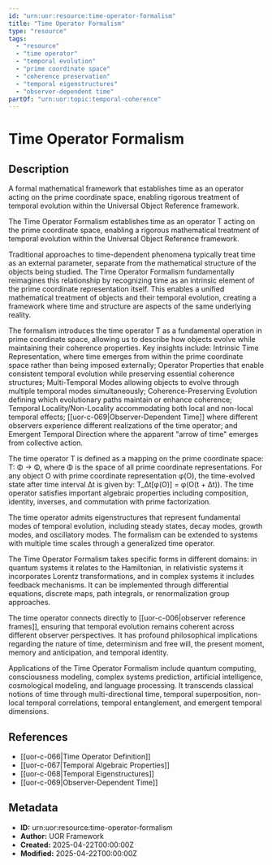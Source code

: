 ```yaml
---
id: "urn:uor:resource:time-operator-formalism"
title: "Time Operator Formalism"
type: "resource"
tags:
  - "resource"
  - "time operator"
  - "temporal evolution"
  - "prime coordinate space"
  - "coherence preservation"
  - "temporal eigenstructures"
  - "observer-dependent time"
partOf: "urn:uor:topic:temporal-coherence"
---
```


# Time Operator Formalism

## Description

A formal mathematical framework that establishes time as an operator acting on the prime coordinate space, enabling rigorous treatment of temporal evolution within the Universal Object Reference framework.

The Time Operator Formalism establishes time as an operator T acting on the prime coordinate space, enabling a rigorous mathematical treatment of temporal evolution within the Universal Object Reference framework.

Traditional approaches to time-dependent phenomena typically treat time as an external parameter, separate from the mathematical structure of the objects being studied. The Time Operator Formalism fundamentally reimagines this relationship by recognizing time as an intrinsic element of the prime coordinate representation itself. This enables a unified mathematical treatment of objects and their temporal evolution, creating a framework where time and structure are aspects of the same underlying reality.

The formalism introduces the time operator T as a fundamental operation in prime coordinate space, allowing us to describe how objects evolve while maintaining their coherence properties. Key insights include: Intrinsic Time Representation, where time emerges from within the prime coordinate space rather than being imposed externally; Operator Properties that enable consistent temporal evolution while preserving essential coherence structures; Multi-Temporal Modes allowing objects to evolve through multiple temporal modes simultaneously; Coherence-Preserving Evolution defining which evolutionary paths maintain or enhance coherence; Temporal Locality/Non-Locality accommodating both local and non-local temporal effects; [[uor-c-069|Observer-Dependent Time]] where different observers experience different realizations of the time operator; and Emergent Temporal Direction where the apparent "arrow of time" emerges from collective action.

The time operator T is defined as a mapping on the prime coordinate space: T: Φ → Φ, where Φ is the space of all prime coordinate representations. For any object O with prime coordinate representation φ(O), the time-evolved state after time interval Δt is given by: T_Δt[φ(O)] = φ(O(t + Δt)). The time operator satisfies important algebraic properties including composition, identity, inverses, and commutation with prime factorization.

The time operator admits eigenstructures that represent fundamental modes of temporal evolution, including steady states, decay modes, growth modes, and oscillatory modes. The formalism can be extended to systems with multiple time scales through a generalized time operator.

The Time Operator Formalism takes specific forms in different domains: in quantum systems it relates to the Hamiltonian, in relativistic systems it incorporates Lorentz transformations, and in complex systems it includes feedback mechanisms. It can be implemented through differential equations, discrete maps, path integrals, or renormalization group approaches.

The time operator connects directly to [[uor-c-006|observer reference frames]], ensuring that temporal evolution remains coherent across different observer perspectives. It has profound philosophical implications regarding the nature of time, determinism and free will, the present moment, memory and anticipation, and temporal identity.

Applications of the Time Operator Formalism include quantum computing, consciousness modeling, complex systems prediction, artificial intelligence, cosmological modeling, and language processing. It transcends classical notions of time through multi-directional time, temporal superposition, non-local temporal correlations, temporal entanglement, and emergent temporal dimensions.

## References

- [[uor-c-066|Time Operator Definition]]
- [[uor-c-067|Temporal Algebraic Properties]]
- [[uor-c-068|Temporal Eigenstructures]]
- [[uor-c-069|Observer-Dependent Time]]

## Metadata

- **ID:** urn:uor:resource:time-operator-formalism
- **Author:** UOR Framework
- **Created:** 2025-04-22T00:00:00Z
- **Modified:** 2025-04-22T00:00:00Z
